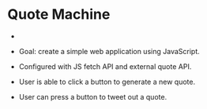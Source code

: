 # Quote Machine

-

- Goal: create a simple web application using JavaScript.
- Configured with JS fetch API and external quote API.
- User is able to click a button to generate a new quote.
- User can press a button to tweet out a quote.